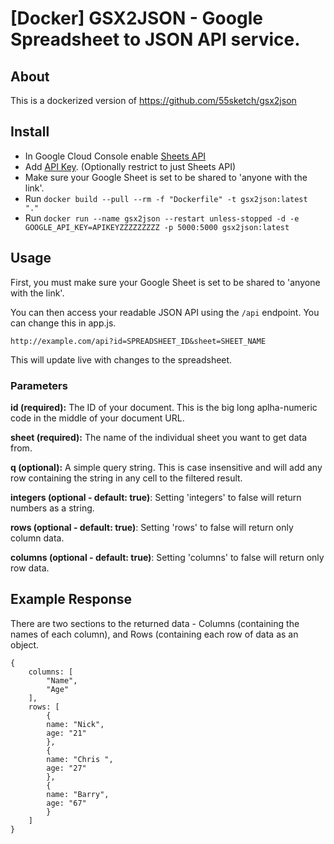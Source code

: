 # [Docker] GSX2JSON - Google Spreadsheet to JSON API service.

## About

This is a dockerized version of https://github.com/55sketch/gsx2json


## Install

- In Google Cloud Console enable [Sheets API](https://console.cloud.google.com/apis/library/sheets.googleapis.com)
- Add [API Key](https://console.cloud.google.com/apis/credentials). (Optionally restrict to just Sheets API)
- Make sure your Google Sheet is set to be shared to 'anyone with the link'.
- Run `docker build --pull --rm -f "Dockerfile" -t gsx2json:latest "."`
- Run `docker run --name gsx2json --restart unless-stopped -d -e GOOGLE_API_KEY=APIKEYZZZZZZZZZ -p 5000:5000 gsx2json:latest`

## Usage

First, you must make sure your Google Sheet is set to be shared to 'anyone with the link'.

You can then access your readable JSON API using the `/api` endpoint. You can change this in app.js.

```
http://example.com/api?id=SPREADSHEET_ID&sheet=SHEET_NAME
```

This will update live with changes to the spreadsheet.

### Parameters

**id (required):** The ID of your document. This is the big long aplha-numeric code in the middle of your document URL.

**sheet (required):** The name of the individual sheet you want to get data from.

**q (optional):** A simple query string. This is case insensitive and will add any row containing the string in any cell to the filtered result.

**integers (optional - default: true)**: Setting 'integers' to false will return numbers as a string.

**rows (optional - default: true)**: Setting 'rows' to false will return only column data.

**columns (optional - default: true)**: Setting 'columns' to false will return only row data.

## Example Response

There are two sections to the returned data - Columns (containing the names of each column), and Rows (containing each row of data as an object.

```
{
	columns: [
		"Name",
		"Age"
	],
	rows: [
		{
		name: "Nick",
		age: "21"
		},
		{
		name: "Chris ",
		age: "27"
		},
		{
		name: "Barry",
		age: "67"
		}
	]
}

```
